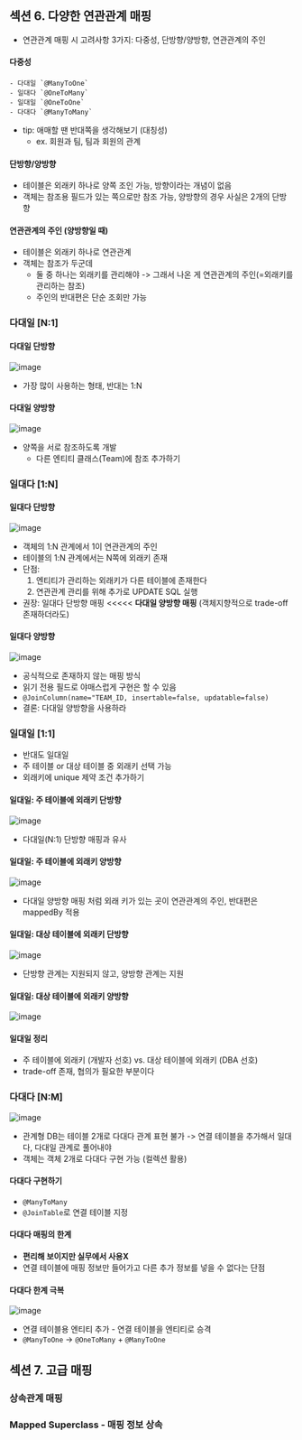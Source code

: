 ## 섹션 6. 다양한 연관관계 매핑

- 연관관계 매핑 시 고려사항 3가지: 다중성, 단방향/양방향, 연관관계의 주인

#### **다중성**

    - 다대일 `@ManyToOne`
    - 일대다 `@OneToMany`
    - 일대일 `@OneToOne`
    - 다대다 `@ManyToMany`

- tip: 애매할 땐 반대쪽을 생각해보기 (대칭성)
  - ex. 회원과 팀, 팀과 회원의 관계

#### **단방향/양방향**

- 테이블은 외래키 하나로 양쪽 조인 가능, 방향이라는 개념이 없음
- 객체는 참조용 필드가 있는 쪽으로만 참조 가능, 양방향의 경우 사실은 2개의 단방향

#### **연관관계의 주인 (양방향일 때)**

- 테이블은 외래키 하나로 연관관계
- 객체는 참조가 두군데
  - 둘 중 하나는 외래키를 관리해야 -> 그래서 나온 게 연관관계의 주인(=외래키를 관리하는 참조)
  - 주인의 반대편은 단순 조회만 가능

### 다대일 [N:1]

#### **다대일 단방향**

![image](https://user-images.githubusercontent.com/57944099/168225845-a3a9f952-399f-4c6f-a385-50de0fa4f694.png)

- 가장 많이 사용하는 형태, 반대는 1:N

#### **다대일 양방향**

![image](https://user-images.githubusercontent.com/57944099/168226280-310d7840-eadf-4f6a-8b78-da2dba58272d.png)

- 양쪽을 서로 참조하도록 개발
  - 다른 엔티티 클래스(Team)에 참조 추가하기

### 일대다 [1:N]

#### **일대다 단방향**

![image](https://user-images.githubusercontent.com/57944099/168227148-7fc671e3-6ff4-4731-aa40-31a9e7c0dcf4.png)

- 객체의 1:N 관계에서 1이 연관관계의 주인
- 테이블의 1:N 관계에서는 N쪽에 외래키 존재
- 단점:
  1. 엔티티가 관리하는 외래키가 다른 테이블에 존재한다
  2. 연관관계 관리를 위해 추가로 UPDATE SQL 실행
- 권장: 일대다 단방향 매핑 <<<<< **다대일 양방향 매핑** (객체지향적으로 trade-off 존재하더라도)

#### **일대다 양방향**

![image](https://user-images.githubusercontent.com/57944099/168228471-e97bb2ef-58f3-41e5-b757-04f07b87fa1c.png)

- 공식적으로 존재하지 않는 매핑 방식
- 읽기 전용 필드로 야매스럽게 구현은 할 수 있음
- `@JoinColumn(name="TEAM_ID, insertable=false, updatable=false)`
- 결론: 다대일 양방향을 사용하라

### 일대일 [1:1]

- 반대도 일대일
- 주 테이블 or 대상 테이블 중 외래키 선택 가능
- 외래키에 unique 제약 조건 추가하기

#### **일대일: 주 테이블에 외래키 단방향**

![image](https://user-images.githubusercontent.com/57944099/168229684-58fab3bc-42c7-4a6a-b8af-a319a4084603.png)

- 다대일(N:1) 단방향 매핑과 유사

#### **일대일: 주 테이블에 외래키 양방향**

![image](https://user-images.githubusercontent.com/57944099/168229995-5d1080bc-b0f9-4195-9b4d-b84236e42ee6.png)

- 다대일 양방향 매핑 처럼 외래 키가 있는 곳이 연관관계의 주인, 반대편은 mappedBy 적용

#### **일대일: 대상 테이블에 외래키 단방향**

![image](https://user-images.githubusercontent.com/57944099/168230787-07243864-ba99-4499-a632-8f1204166738.png)

- 단방향 관계는 지원되지 않고, 양방향 관계는 지원

#### **일대일: 대상 테이블에 외래키 양방향**

![image](https://user-images.githubusercontent.com/57944099/168231097-508b8bbe-1e90-44d3-b6f9-e435ad188923.png)

#### **일대일 정리**

- 주 테이블에 외래키 (개발자 선호) vs. 대상 테이블에 외래키 (DBA 선호)
- trade-off 존재, 협의가 필요한 부분이다

### 다대다 [N:M]

![image](https://user-images.githubusercontent.com/57944099/168233283-eebebfdd-52c4-4197-be05-9b654004f721.png)

- 관계형 DB는 테이블 2개로 다대다 관계 표현 불가 -> 연결 테이블을 추가해서 일대다, 다대일 관계로 풀어내야
- 객체는 객체 2개로 다대다 구현 가능 (컬렉션 활용)

#### **다대다 구현하기**

- `@ManyToMany`
- `@JoinTable`로 연결 테이블 지정

#### **다대다 매핑의 한계**

- **편리해 보이지만 실무에서 사용X**
- 연결 테이블에 매핑 정보만 들어가고 다른 추가 정보를 넣을 수 없다는 단점

#### **다대다 한계 극복**

![image](https://user-images.githubusercontent.com/57944099/168233484-1e5b3a51-d9be-438b-baf4-bffe52befb6d.png)

- 연결 테이블용 엔티티 추가 - 연결 테이블을 엔티티로 승격
- `@ManyToOne` -> `@OneToMany` + `@ManyToOne`

## 섹션 7. 고급 매핑

### 상속관계 매핑

### Mapped Superclass - 매핑 정보 상속
